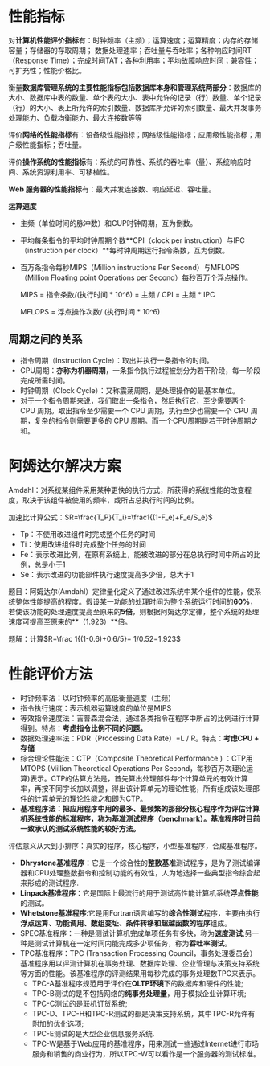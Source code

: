 # 性能指标

对**计算机性能评价指标**有：时钟频率（主频）；运算速度；运算精度；内存的存储容量；存储器的存取周期； 数据处理速率；吞吐量与吞吐率；各种响应时间RT（Response Time）；完成时间TAT；各种利用率；平均故障响应时间；兼容性；可扩充性；性能价格比。 

衡量**数据库管理系统的主要性能指标包括数据库本身和管理系统两部分**：数据库的大小、数据库中表的数量、单个表的大小、表中允许的记录（行）数量、单个记录（行）的大小、表上所允许的索引数量、数据库所允许的索引数量、最大并发事务处理能力、负载均衡能力、最大连接数等等

评价**网络的性能指标**有：设备级性能指标；网络级性能指标；应用级性能指标；用户级性能指标；吞吐量。

评价**操作系统的性能指标**有：系统的可靠性、系统的吞吐率（量）、系统响应时间、系统资源利用率、可移植性。 

**Web 服务器的性能指标**有：最大并发连接数、响应延迟、吞吐量。

**运算速度**

- 主频（单位时间的脉冲数）和CUP时钟周期，互为倒数。

- 平均每条指令的平均时钟周期个数**CPI（clock per instruction）与IPC（instruction per clock）**每时钟周期运行指令条数，互为倒数。

- 百万条指令每秒MIPS（Million instructions Per Second）与MFLOPS（Million Floating point Operations per Second）每秒百万个浮点操作。

  MIPS = 指令条数/(执行时间 * 10^6) = 主频 / CPI = 主频 * IPC

  MFLOPS = 浮点操作次数/ (执行时间 * 10^6)

## 周期之间的关系

- 指令周期（Instruction Cycle）：取出并执行一条指令的时间。
- CPU周期：**亦称为机器周期**，一条指令执行过程被划分为若干阶段，每一阶段完成所需时间。
- 时钟周期（Clock Cycle）：又称震荡周期，是处理操作的最基本单位。
- 对于一个指令周期来说，我们取出一条指令，然后执行它，至少需要两个 CPU 周期。取出指令至少需要一个 CPU 周期，执行至少也需要一个 CPU 周期，复杂的指令则需要更多的 CPU 周期。而一个CPU周期是若干时钟周期之和。

# 阿姆达尔解决方案

Amdahl：对系统某组件采用某种更快的执行方式，所获得的系统性能的改变程度，取决于该组件被使用的频率，或所占总执行时间的比例。

加速比计算公式：$R=\frac{T_P}{T_i}=\frac1{(1-F_e)+F_e/S_e}$

- Tp：不使用改进组件时完成整个任务的时间
- Ti：使用改进组件时完成整个任务的时间
- Fe：表示改进比例，在原有系统上，能被改进的部分在总执行时间中所占的比例，总是小于1
- Se：表示改进的功能部件执行速度提高多少倍，总大于1

题目：阿姆达尔(Amdahl）定律量化定义了通过改进系统中某个组件的性能，使系统整体性能提高的程度。假设某一功能的处理时间为整个系统运行时间的**60%**，若使该功能的处理速度提高至原来的**5倍**，则根据阿姆达尔定律，整个系统的处理速度可提高至原来的**（1.923）**倍。

题解：计算$R=\frac 1{(1-0.6)+0.6/5}= 1/0.52=1.923$

# 性能评价方法

- 时钟频率法：以时钟频率的高低衡量速度（主频）
- 指令执行速度：表示机器运算速度的单位是MIPS
- 等效指令速度法：吉普森混合法，通过各类指令在程序中所占的比例进行计算得到。特点：**考虑指令比例不同的问题。**
- 数据处理速率法：PDR（Processing Data Rate）=L / R。特点：**考虑CPU + 存储**
- 综合理论性能法：CTP（Composite Theoretical Performance ) ：CTP用MTOPS (Million Theoretical Operations Per Second，每秒百万次理论运算)表示。CTP的估算方法是，首先算出处理部件每个计算单元的有效计算率，再按不同字长加以调整，得出该计算单元的理论性能，所有组成该处理部件的计算单元的理论性能之和即为CTP。
- **基准程序法：把应用程序中用的最多、最频繁的那部分核心程序作为评估计算机系统性能的标准程序，称为基准测试程序（benchmark）。基准程序时目前一致承认的测试系统性能的较好方法。**

评估意义从大到小排序：真实的程序，核心程序，小型基准程序，合成基准程序。

- **Dhrystone基准程序**：它是一个综合性的**整数基准**测试程序，是为了测试编译器和CPU处理整数指令和控制功能的有效性，人为地选择一些典型指令综合起来形成的测试程序.
- **Linpack基准程序**：它是国际上最流行的用于测试高性能计算机系统**浮点性能**的测试。
- **Whetstone基准程序**:它是用Fortran语言编写的**综合性测试**程序，主要由执行**浮点运算、功能调用、数组变址、条件转移和超越函数的程序**组成。
- SPEC基准程序：一种是测试计算机完成单项任务有多快，称为**速度测试**;另一种是测试计算机在一定时间内能完成多少项任务，称为**吞吐率测试**。
- TPC基准程序：TPC (Transaction Processing Council，事务处理委员会）基准程序用以评测计算机在事务处理、数据库处理、企业管理与决策支持系统等方面的性能。该基准程序的评测结果用每秒完成的事务处理数TPC来表示。
  - TPC-A基准程序规范用于评价在**OLTP环境**下的数据库和硬件的性能;
  - TPC-B测试的是不包括网络的**纯事务处理量**，用于模拟企业计算环境;
  - TPC-C测试的是联机订货系统;
  - TPC-D、TPC-H和TPC-R测试的都是决策支持系统，其中TPC-R允许有附加的优化选项;
  - TPC-E测试的是大型企业信息服务系统.
  - TPC-W是基于Web应用的基准程序，用来测试一些通过Internet进行市场服务和销售的商业行为，所以TPC-W可以看作是一个服务器的测试标准。